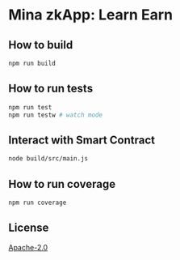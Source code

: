 # Mina zkApp: Learn Earn

## How to build

```sh
npm run build
```

## How to run tests

```sh
npm run test
npm run testw # watch mode
```

## Interact with Smart Contract

```sh
node build/src/main.js
```

## How to run coverage

```sh
npm run coverage
```

## License

[Apache-2.0](LICENSE)
